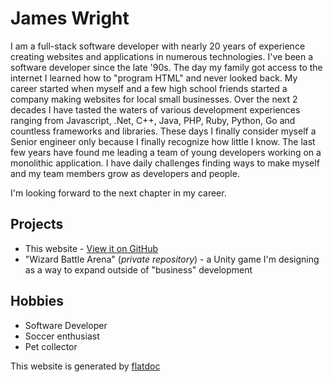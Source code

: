 James Wright
============

I am a full-stack software developer with nearly 20 years of experience creating websites and applications in numerous technologies. I've been a software developer since the late '90s.  The day my family got access to the internet I learned how to "program HTML" and never looked back.  My career started when myself and a few high school friends started a company making websites for local small businesses.  Over the next 2 decades I have tasted the waters of various development experiences ranging from Javascript, .Net, C++, Java, PHP, Ruby, Python, Go and countless frameworks and libraries.  These days I finally consider myself a Senior engineer only because I finally recognize how little I know.  The last few years have found me leading a team of young developers working on a monolithic application.  I have daily challenges finding ways to make myself and my team members grow as developers and people.

I'm looking forward to the next chapter in my career.

## Projects
* This website - [View it on GitHub](https://github.com/jamespwright/jamespwright.com)
* "Wizard Battle Arena" (_private repository_) - a Unity game I'm designing as a way to expand outside of "business" development

## Hobbies
* Software Developer
* Soccer enthusiast  
* Pet collector

This website is generated by [flatdoc](http://ricostacruz.com/flatdoc/)